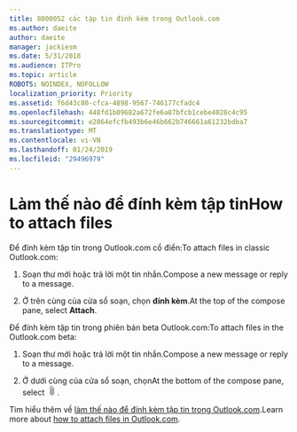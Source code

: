 ```yaml
---
title: 8000052 các tập tin đính kèm trong Outlook.com
ms.author: daeite
author: daeite
manager: jackiesm
ms.date: 5/31/2018
ms.audience: ITPro
ms.topic: article
ROBOTS: NOINDEX, NOFOLLOW
localization_priority: Priority
ms.assetid: f6d43c80-cfca-4898-9567-746177cfadc4
ms.openlocfilehash: 448fd1b09682a672fe6a87bfcb1cebe4028c4c95
ms.sourcegitcommit: e2864efcfb493b6e46b662b746661a61232bdba7
ms.translationtype: MT
ms.contentlocale: vi-VN
ms.lasthandoff: 01/24/2019
ms.locfileid: "29496979"
---
```

# <a name="how-to-attach-files"></a><span data-ttu-id="08262-102">Làm thế nào để đính kèm tập tin</span><span class="sxs-lookup"><span data-stu-id="08262-102">How to attach files</span></span>

<span data-ttu-id="08262-103">Để đính kèm tập tin trong Outlook.com cổ điển:</span><span class="sxs-lookup"><span data-stu-id="08262-103">To attach files in classic Outlook.com:</span></span>
  
1. <span data-ttu-id="08262-104">Soạn thư mới hoặc trả lời một tin nhắn.</span><span class="sxs-lookup"><span data-stu-id="08262-104">Compose a new message or reply to a message.</span></span>
    
2. <span data-ttu-id="08262-105">Ở trên cùng của cửa sổ soạn, chọn **đính kèm**.</span><span class="sxs-lookup"><span data-stu-id="08262-105">At the top of the compose pane, select **Attach**.</span></span> 
    
<span data-ttu-id="08262-106">Để đính kèm tập tin trong phiên bản beta Outlook.com:</span><span class="sxs-lookup"><span data-stu-id="08262-106">To attach files in the Outlook.com beta:</span></span>
  
1. <span data-ttu-id="08262-107">Soạn thư mới hoặc trả lời một tin nhắn.</span><span class="sxs-lookup"><span data-stu-id="08262-107">Compose a new message or reply to a message.</span></span>
    
2. <span data-ttu-id="08262-108">Ở dưới cùng của cửa sổ soạn, chọn</span><span class="sxs-lookup"><span data-stu-id="08262-108">At the bottom of the compose pane, select</span></span> ![Đính kèm](media/da223d01-5fe6-448c-a3a3-e2b5262da4b9.png)<span data-ttu-id="08262-110">.</span><span class="sxs-lookup"><span data-stu-id="08262-110"></span></span>
    
<span data-ttu-id="08262-111">Tìm hiểu thêm về [làm thế nào để đính kèm tập tin trong Outlook.com](https://go.microsoft.com/fwlink/p/?linkid=2001702&amp;clcid=0x409).</span><span class="sxs-lookup"><span data-stu-id="08262-111">Learn more about [how to attach files in Outlook.com](https://go.microsoft.com/fwlink/p/?linkid=2001702&amp;clcid=0x409).</span></span>
  

